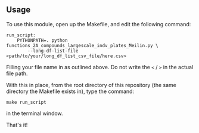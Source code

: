 ## Usage

To use this module, open up the Makefile, and edit the following command:

```
run_script:
    PYTHONPATH=. python functions_2A_compounds_largescale_indv_plates_Meilin.py \
        --long-df-list-file <path/to/your/long_df_list_csv_file/here.csv>
```

Filling your file name in as outlined above. Do not write the `<` / `>` in the actual file path.

With this in place, from the root directory of this repository (the same directory the Makefile exists
in), type the command:

`make run_script`

in the terminal window.

That's it!
